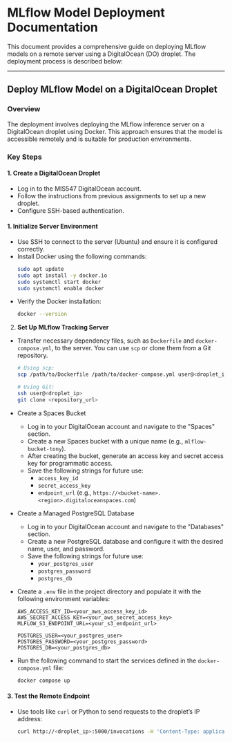 # MLflow Model Deployment Documentation

This document provides a comprehensive guide on deploying MLflow models on a remote server using a DigitalOcean (DO) droplet. The deployment process is described below:

---

## Deploy MLflow Model on a DigitalOcean Droplet

### Overview

The deployment involves deploying the MLflow inference server on a DigitalOcean droplet using Docker. This approach ensures that the model is accessible remotely and is suitable for production environments.

### Key Steps

#### 1. Create a DigitalOcean Droplet

- Log in to the MIS547 DigitalOcean account.
- Follow the instructions from previous assignments to set up a new droplet.
- Configure SSH-based authentication.

#### 1. Initialize Server Environment

- Use SSH to connect to the server (Ubuntu) and ensure it is configured correctly.
- Install Docker using the following commands:
  ```bash
  sudo apt update
  sudo apt install -y docker.io
  sudo systemctl start docker
  sudo systemctl enable docker
  ```
- Verify the Docker installation:
  ```bash
  docker --version
  ```

2. **Set Up MLflow Tracking Server**

- Transfer necessary dependency files, such as `Dockerfile` and `docker-compose.yml`, to the server. You can use `scp` or clone them from a Git repository.

  ```bash
  # Using scp:
  scp /path/to/Dockerfile /path/to/docker-compose.yml user@<droplet_ip>:~/project-directory/

  # Using Git:
  ssh user@<droplet_ip>
  git clone <repository_url>
  ```

- Create a Spaces Bucket

  - Log in to your DigitalOcean account and navigate to the "Spaces" section.
  - Create a new Spaces bucket with a unique name (e.g., `mlflow-bucket-tony`).
  - After creating the bucket, generate an access key and secret access key for programmatic access.
  - Save the following strings for future use:
    - `access_key_id`
    - `secret_access_key`
    - `endpoint_url` (e.g., `https://<bucket-name>.<region>.digitaloceanspaces.com`)


- Create a Managed PostgreSQL Database

  - Log in to your DigitalOcean account and navigate to the "Databases" section.
  - Create a new PostgreSQL database and configure it with the desired name, user, and password.
  - Save the following strings for future use:
    - `your_postgres_user`
    - `postgres_password`
    - `postgres_db`

- Create a `.env` file in the project directory and populate it with the following environment variables:

  ```env
  AWS_ACCESS_KEY_ID=<your_aws_access_key_id>
  AWS_SECRET_ACCESS_KEY=<your_aws_secret_access_key>
  MLFLOW_S3_ENDPOINT_URL=<your_s3_endpoint_url>

  POSTGRES_USER=<your_postgres_user>
  POSTGRES_PASSWORD=<your_postgres_password>
  POSTGRES_DB=<your_postgres_db>
  ```

- Run the following command to start the services defined in the `docker-compose.yml` file:

  ```bash
  docker compose up
  ```

#### 3. Test the Remote Endpoint

- Use tools like `curl` or Python to send requests to the droplet’s IP address:
  ```bash
  curl http://<droplet_ip>:5000/invocations -H 'Content-Type: application/json' -d '{"inputs": {"feature_1": 0.25, "feature_2": 0.52}}'
  ```
